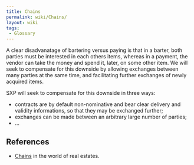 ```yaml
---
title: Chains
permalink: wiki/Chains/
layout: wiki
tags:
 - Glossary
---
```


A clear disadvanatage of bartering versus paying is that in a barter,
both parties must be interested in each others items, whereas in a
payment, the vendor can take the money and spend it, later, on some
other item. We will seek to compensate for this downside by allowing
exchanges between many parties at the same time, and facilitating
further exchanges of newly acquired items.

SXP will seek to compensate for this downside in three ways:

-   contracts are by default non-nominative and bear clear delivery and
    validity informations, so that they may be exchanged further;
-   exchanges can be made between an arbitrary large number of parties;
-   ...

References
----------

-   [Chains](http://en.wikipedia.org/wiki/Chain_(real_estate)) in the
    world of real estates.

